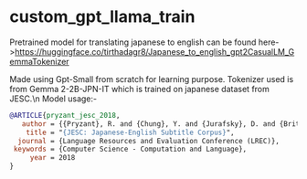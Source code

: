 # custom_gpt_llama_train

Pretrained model for translating japanese to english can be found here->https://huggingface.co/tirthadagr8/Japanese_to_english_gpt2CasualLM_GemmaTokenizer

Made using Gpt-Small from scratch for learning purpose. Tokenizer used is from Gemma 2-2B-JPN-IT which is trained on japanese dataset from JESC.\n
Model usage:-


```bibtex
@ARTICLE{pryzant_jesc_2018,
   author = {{Pryzant}, R. and {Chung}, Y. and {Jurafsky}, D. and {Britz}, D.},
    title = "{JESC: Japanese-English Subtitle Corpus}",
  journal = {Language Resources and Evaluation Conference (LREC)},
 keywords = {Computer Science - Computation and Language},
     year = 2018
}
